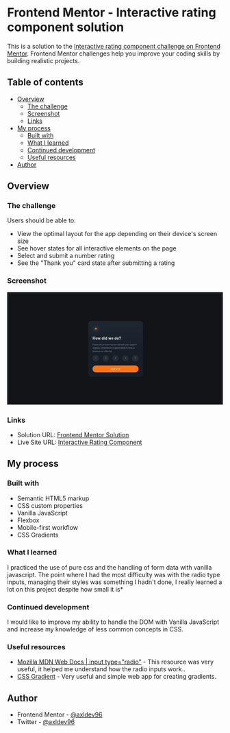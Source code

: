 # Frontend Mentor - Interactive rating component solution

This is a solution to the [Interactive rating component challenge on Frontend Mentor](https://www.frontendmentor.io/challenges/interactive-rating-component-koxpeBUmI). Frontend Mentor challenges help you improve your coding skills by building realistic projects.

## Table of contents

- [Overview](#overview)
  - [The challenge](#the-challenge)
  - [Screenshot](#screenshot)
  - [Links](#links)
- [My process](#my-process)
  - [Built with](#built-with)
  - [What I learned](#what-i-learned)
  - [Continued development](#continued-development)
  - [Useful resources](#useful-resources)
- [Author](#author)

## Overview

### The challenge

Users should be able to:

- View the optimal layout for the app depending on their device's screen size
- See hover states for all interactive elements on the page
- Select and submit a number rating
- See the "Thank you" card state after submitting a rating

### Screenshot

![design screenshot](./src/images/interactive-rating-component.png)

### Links

- Solution URL: [Frontend Mentor Solution](https://www.frontendmentor.io/challenges/interactive-rating-component-koxpeBUmI/hub/interactive-rating-component-html-css-js-pdjpIIK_bu)
- Live Site URL: [Interactive Rating Component](https://axldev96.github.io/interactive_rating_component/)

## My process

### Built with

- Semantic HTML5 markup
- CSS custom properties
- Vanilla JavaScript
- Flexbox
- Mobile-first workflow
- CSS Gradients

### What I learned

I practiced the use of pure css and the handling of form data with vanilla javascript. The point where I had the most difficulty was with the radio type inputs, managing their styles was something I hadn't done, I really learned a lot on this project despite how small it is\*

### Continued development

I would like to improve my ability to handle the DOM with Vanilla JavaScript and increase my knowledge of less common concepts in CSS.

### Useful resources

- [Mozilla MDN Web Docs | input type="radio"](https://developer.mozilla.org/en-US/docs/Web/HTML/Element/input/radio) - This resource was very useful, it helped me understand how the radio inputs work..
- [CSS Gradient](https://www.example.com) - Very useful and simple web app for creating gradients.

## Author

- Frontend Mentor - [@axldev96](https://www.frontendmentor.io/profile/axldev96)
- Twitter - [@axldev96](https://twitter.com/axldev96)
